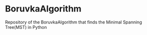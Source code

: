 # BoruvkaAlgorithm
Repository of the BoruvkaAlgorithm that finds the Minimal Spanning Tree(MST) in Python
